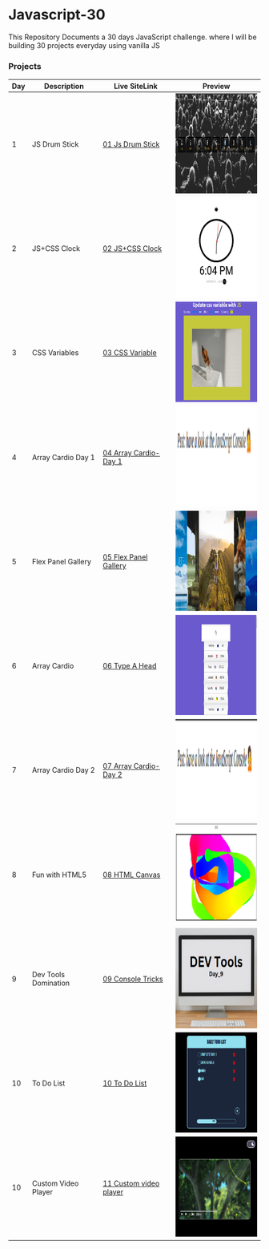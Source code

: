 # Javascript-30

This Repository Documents a 30 days JavaScript challenge. where I will be building 30 projects everyday using vanilla JS

### Projects

| Day | Description          | Live SiteLink                                                                      | Preview                                                              |
| --- | -------------------- | ---------------------------------------------------------------------------------- | -------------------------------------------------------------------- |
| 1   | JS Drum Stick        | [01 Js Drum Stick](http://fevenseyfu.me/Javascript-30/01-Javascript-drum-kit/)     | <img src="assets/Day_1.png" alt="Day 1" width="200"  height="200"/>  |
| 2   | JS+CSS Clock         | [02 JS+CSS Clock](http://fevenseyfu.me/Javascript-30/02-JS-and-CSS-Clock/)         | <img src="assets/Day_2.png" alt="Day 2" width="200"  height="200"/>  |
| 3   | CSS Variables        | [03 CSS Variable](http://fevenseyfu.me/Javascript-30/03-CSS-Variables/)            | <img src="assets/Day_3.png" alt="Day 3" width="200"  height="200"/>  |
| 4   | Array Cardio Day 1   | [04 Array Cardio-Day 1](http://fevenseyfu.me/Javascript-30/04-Array-Cardio-day-1/) | <img src="assets/Day_4.png" alt="Day 4" width="200"  height="200"/>  |
| 5   | Flex Panel Gallery   | [05 Flex Panel Gallery](http://fevenseyfu.me/Javascript-30/05-Flex-Panel-Gallery/) | <img src="assets/Day_5.png" alt="Day 5" width="200"  height="200"/>  |
| 6   | Array Cardio         | [06 Type A Head](http://fevenseyfu.me/Javascript-30/06-Type-Ahead/)                | <img src="assets/Day_6.png" alt="Day 6" width="200"  height="200"/>  |
| 7   | Array Cardio Day 2   | [07 Array Cardio-Day 2](http://fevenseyfu.me/Javascript-30/07-Array-Cardio-Day-2/) | <img src="assets/Day_7.png" alt="Day 7" width="200"  height="200"/>  |
| 8   | Fun with HTML5       | [08 HTML Canvas](http://fevenseyfu.me/Javascript-30/08-Fun-With-HTML5/)            | <img src="assets/Day_8.png" alt="Day 8" width="200"  height="200"/>  |
| 9   | Dev Tools Domination | [09 Console Tricks](http://fevenseyfu.me/Javascript-30/09-Dev-Tools-Domination/)   | <img src="assets/Day_9.png" alt="Day 9" width="200"  height="200"/>  |
| 10  | To Do List           | [10 To Do List](http://fevenseyfu.me/Javascript-30/10-ToDo-List/)                  | <img src="assets/Day_10.png" alt="Day 10" width="200"  height="200"/> |
| 10  | Custom Video Player  | [11 Custom video player](http://fevenseyfu.me/Javascript-30/11-Custom-video-player/)| <img src="assets/Day_11.png" alt="Day 11" width="200"  height="200"/> |
